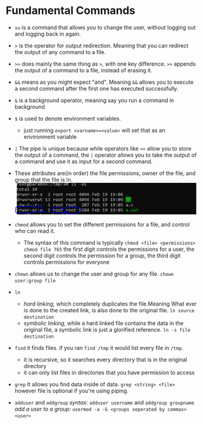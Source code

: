 # Fundamental Commands 

- `su` is a command that allows you to change the user, without logging out and logging back in again.

- `>` is the operator for output redirection. Meaning that you can redirect the output of any command to a file.

- `>>` does mainly the same thing as `>`, with one key difference. `>>` appends the output of a command to a file, instead of erasing it.

- `&&` means as you might expect "and". Meaning `&&` allows you to execute a second command after the first one has executed successfully.

- `&` is a background operator, meaning say you run a command in background

- `$` is used to denote environment variables.
    - just running  `export <varname>=<value>` will set that as an environment variable

- `|` The pipe is unique because while operators like `>>` allow you to store the output of a command, the `|` operator allows you to take the output of a command and use it as input for a second command.

- These attributes are(in order) the file permissions, owner of the file, and group that the file is in.
![file-permissions](../images/linux/file-permissions.png)

- `chmod` allows you to set the different permissions for a file, and control who can read it. 
    - The syntax of this command is typically 
    `chmod <file> <permissions>`
    `chmod file 765`
    the first digit controls the permissions for a user, the second digit controls the permission for a group, the third digit controls permissions for everyone

- `chown` allows us to change the user and group for any file.
`chown user:group file`

- `ln`
    - *hard linking,* which completely duplicates the file.Meaning What ever is done to the created link, is also done to the original file.
    `ln source destination` 
    - *symbolic linking,* while a hard linked file contains the data in the original file, a symbolic link is just a glorified reference.
    `ln -s file destination`

- `find` it finds files. if you ran `find /tmp` it would list every file in `/tmp`. 
    - it is recursive, so it searches every directory that is in the original directory
    - it can only list files in directories that you have permission to access

- `grep` It allows you find data inside of data.
`grep <string> <file>` however file is optional if you're using piping.

- `adduser` and `addgroup`
*syntax:* `adduser username` and `addgroup groupname` 
*add a user to a group:* `usermod -a -G <groups seperated by commas> <user>`